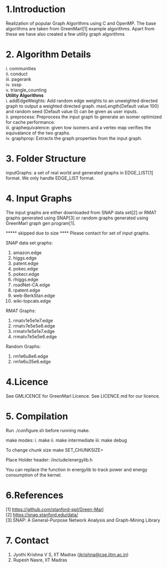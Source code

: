 # 1.Introduction

Realization of popular Graph Algorithms using C and OpenMP.
The base algorithms are taken from GreenMarl[1] example algorithms. Apart from these we have also created a few utility graph algorithms  

# 2. Algorithm Details
i. communities  
ii. conduct  
iii. pagerank  
iv. sssp  
v. triangle_counting  
**Utility Algorithms**     
i. addEdgeWeights: Add random edge weights to an unweighted directed graph to output a weighted directed graph. maxLength(Default value 100) and random seed (Default value 0) can be given as user inputs.  
ii. preprocess: Preprocess the input graph to generate an isomer optimized for cache performance.   
iii. graphequivalence: given tow isomers and a vertex map verifies the equivalance of the two graphs.    
iv. graphprop: Extracts the graph properties from the input graph.   



# 3. Folder Structure
   inputGraphs: a set of real world and generated graphs in EDGE_LIST[1] format. We only handle EDGE_LIST format. 



# 4. Input Graphs
The input graphs are either downloaded from SNAP data set[2] or RMAT graphs generated using SNAP[3] or random graphs generated using GreenMarl graph gen program[1].

***** skipped due to size **** Please contact for set of input graphs.

SNAP data set graphs:
1. amazon.edge
2. higgs.edge
3. patent.edge
4. pokec.edge
5. pokecr.edge
6. rhiggs.edge
7. roadNet-CA.edge
8. rpatent.edge
9. web-BerkStan.edge
10. wiki-topcats.edge 

RMAT Graphs:
1. rmatv1e5e1e7.edge
2. rmatv7e5e5e6.edge
3. rrmatv1e5e1e7.edge
4. rrmatv7e5e5e6.edge 


Random Graphs:
1. rm1e6u8e6.edge
2. rm1e6u35e6.edge 



# 4.Licence
See GMLICENCE for GreenMarl Licence. See LICENCE.md for our licence.

# 5. Compilation
   Run ./configure.sh before running make.
   
   make modes:
   i. make 
   ii. make intermediate
   iii: make debug


   To change chunk size
   make SET_CHUNKSIZE=<newchunkSize>
   

   Place Holder header:
   /include/energylib.h

   You can replace the function in energylib to track power
   and energy consumption of the kernel.




# 6.References
[1] https://github.com/stanford-ppl/Green-Marl  
[2] https://snap.stanford.edu/data/  
[3] SNAP: A General-Purpose Network Analysis and Graph-Mining Library

# 7. Contact
1. Jyothi Krishna V S, IIT Madras (jkrishna@cse.iitm.ac.in)
2. Rupesh Nasre, IIT Madras 



